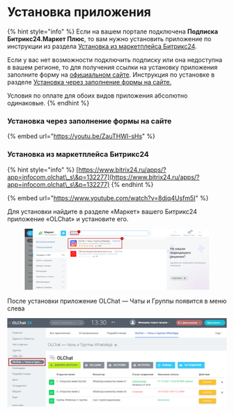 # Установка приложения

{% hint style="info" %}
Если на вашем портале подключена **Подписка Битрикс24.Маркет Плюс**, то вам нужно установить приложение по инструкции из раздела [Установка из маркетплейса Битрикс24](ustanovka-prilozheniya.md#ustanovka-iz-marketpleisa-bitriks24).

Если у вас нет возможности подключить подписку или она недоступна в вашем регионе, то для получения ссылки на установку приложения заполните форму на [официальном сайте](https://olchat.io/?utm\_source=docs.olchat.io). Инструкция по установке в разделе [Установка через заполнение формы на сайте.](ustanovka-prilozheniya.md#ustanovka-cherez-zapolnenie-formy-na-saite)

Условия по оплате для обоих видов приложения абсолютно одинаковые.
{% endhint %}

### Установка через заполнение формы на сайте

{% embed url="https://youtu.be/ZauTHWI-sHs" %}

### Установка из маркетплейса Битрикс24

{% hint style="info" %}
[https://www.bitrix24.ru/apps/?app=infocom.olchat\_s\&p=132277](https://www.bitrix24.ru/apps/?app=infocom.olchat\_s\&p=132277)
{% endhint %}

{% embed url="https://www.youtube.com/watch?v=8djq4Usfm5I" %}

Для установки найдите в разделе «Маркет» вашего Битрикс24 приложение «OLChat» и установите его.

<figure><img src="../.gitbook/assets/image (920).png" alt=""><figcaption></figcaption></figure>

После установки приложение OLChat — Чаты и Группы появится в меню слева

![](<../.gitbook/assets/image (699).png>)
